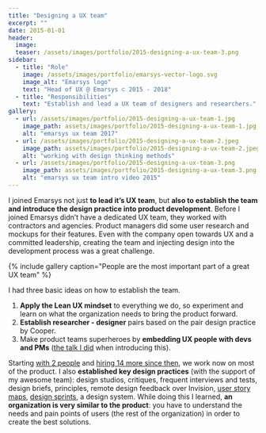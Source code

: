 ```yaml
---
title: "Designing a UX team"
excerpt: ""
date: 2015-01-01
header:
  image:
  teaser: /assets/images/portfolio/2015-designing-a-ux-team-3.png
sidebar:
  - title: "Role"
    image: /assets/images/portfolio/emarsys-vector-logo.svg
    image_alt: "Emarsys logo"
    text: "Head of UX @ Emarsys ⊂ 2015 - 2018"
  - title: "Responsibilities"
    text: "Establish and lead a UX team of designers and researchers."
gallery:
  - url: /assets/images/portfolio/2015-designing-a-ux-team-1.jpg
    image_path: assets/images/portfolio/2015-designing-a-ux-team-1.jpg
    alt: "emarsys ux team 2017"
  - url: /assets/images/portfolio/2015-designing-a-ux-team-2.jpeg
    image_path: assets/images/portfolio/2015-designing-a-ux-team-2.jpeg
    alt: "working with design thinking methods"
  - url: /assets/images/portfolio/2015-designing-a-ux-team-3.png
    image_path: assets/images/portfolio/2015-designing-a-ux-team-3.png
    alt: "emarsys ux team intro video 2015"
---
```


I joined Emarsys not just **to lead it’s UX team**, but **also to establish the team and introduce the design practice into product development**. Before I joined Emarsys didn’t have a dedicated UX team, they worked with contractors and agencies. Product managers did some user research and mockups for their features. Even with the company open towards UX and a committed leadership, creating the team and injecting design into the development process was a great challenge.

{% include gallery caption="People are the most important part of a great UX team" %}

I had three basic ideas on how to establish the team.

1. **Apply the Lean UX mindset** to everything we do, so experiment and learn on what the organization needs to bring the product forward.
2. **Establish researcher - designer** pairs based on the pair design practice by Cooper.
3. Make product teams superheroes by **embedding UX people with devs and PMs** ([the talk I did](https://prezi.com/rit0h4vvzql8/lean-ux-in-product-teams/) when introducing this).

Starting [with 2 people](https://www.youtube.com/watch?v=sG8FBnwci7k) and [hiring 14 more since then](https://blog.craftlab.hu/hiring-ux-people-at-emarsys-e12f5bfdd5fb), we work now on most of the product. I also **established key design practices** (with the support of my awesome team): design studios, critiques, frequent interviews and tests, design briefs, principles, remote design feedback over Invision, [user story maps](https://blog.craftlab.hu/drawing-houses-fb6893facfbe), [design sprints](https://medium.com/emarsys-design/running-the-design-sprint-at-emarsys-4b40a4cecc47), a design system. While doing this I learned, **an organization is very similar to the product**: you have to understand the needs and pain points of users (the rest of the organization) in order to create the best solutions.
